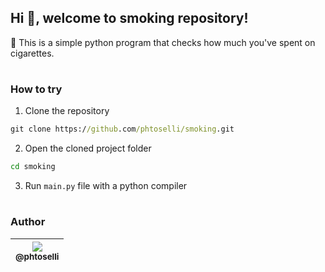 ## Hi 👋, welcome to smoking repository!

🚬 This is a simple python program that checks how much you've spent on cigarettes.

#

### How to try

1. Clone the repository

```cmd
git clone https://github.com/phtoselli/smoking.git
```

2. Open the cloned project folder

```cmd
cd smoking
```

3. Run `main.py` file with a python compiler

#

### Author

| [<img src="https://avatars.githubusercontent.com/u/73919445?s=96&v=4"><br><sub>@phtoselli</sub>](https://github.com/phtoselli) |
| :---: |

